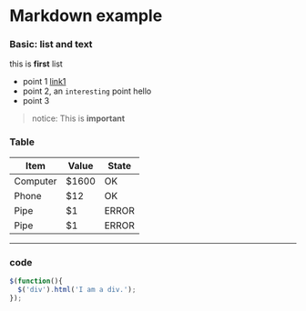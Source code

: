 
# Markdown example

### Basic: list and text

this is **first** list

* point 1 [link1](https://stackedit.io/)
* point 2, an `interesting` point hello
* point 3

> notice: This is **important**

### Table

| Item     | Value | State |
| -------- | ----- | ----- |
| Computer | $1600 | OK    |
| Phone    | $12   | OK    |
| Pipe     | $1    | ERROR |
| Pipe     | $1    | ERROR |
-----------------------------------
### code

```javascript
$(function(){
  $('div').html('I am a div.');
});
```
